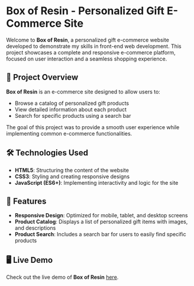 # **Box of Resin - Personalized Gift E-Commerce Site**

Welcome to **Box of Resin**, a personalized gift e-commerce website developed to demonstrate my skills in front-end web development. This project showcases a complete and responsive e-commerce platform, focused on user interaction and a seamless shopping experience.

## 🚀 **Project Overview**
**Box of Resin** is an e-commerce site designed to allow users to:
- Browse a catalog of personalized gift products
- View detailed information about each product
- Search for specific products using a search bar

The goal of this project was to provide a smooth user experience while implementing common e-commerce functionalities.

## 🛠️ **Technologies Used**
- **HTML5**: Structuring the content of the website
- **CSS3**: Styling and creating responsive designs
- **JavaScript (ES6+)**: Implementing interactivity and logic for the site

## 🎯 **Features**
- **Responsive Design**: Optimized for mobile, tablet, and desktop screens
- **Product Catalog**: Displays a list of personalized gift items with images, and descriptions
- **Product Search**: Includes a search bar for users to easily find specific products

## 🖥️ **Live Demo**
Check out the live demo of **Box of Resin** [here](https://selvaajeeths.github.io/Box-of-Resin-Personalized-Gift-E-Commerce-Site/).
